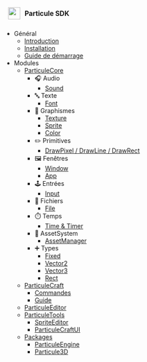 <div style="display: flex; align-items: center; gap: 10px; padding: 10px;">
  <img src="/static/assets/logo.png" style="height: 28px;" />
  <strong style="font-size: 1.1em;">Particule SDK</strong>
</div>

- Général
  - [Introduction](introduction.md)
  - [Installation](installation.md)
  - [Guide de démarrage](guide-demarrage.md)
- Modules
  - [ParticuleCore](core/index.md)
    - 🎧 Audio
      - [Sound](core/audio/Sound.md)
    - 🔤 Texte
      - [Font](core/font/Font.md)
    - 🎨 Graphismes
      - [Texture](core/graphics/Texture.md)
      - [Sprite](core/graphics/Sprite.md)
      - [Color](core/graphics/Color.md)
    - ✏️ Primitives
      - [DrawPixel / DrawLine / DrawRect](core/graphics/Shapes.md)
    - 🖼️ Fenêtres
      - [Window](core/system/Window.md)
      - [App](core/system/App.md)
    - 🕹️ Entrées
      - [Input](core/system/Input.md)
    - 📁 Fichiers
      - [File](core/system/File.md)
    - ⏱️ Temps
      - [Time & Timer](core/system/Time.md)
    - 🧠 AssetSystem
      - [AssetManager](core/system/AssetManager.md)
    - ➕ Types
      - [Fixed](core/types/Fixed.md)
      - [Vector2](core/types/Vector2.md)
      - [Vector3](core/types/Vector3.md)
      - [Rect](core/types/Rect.md)
  - [ParticuleCraft](craft/index.md)
    - [Commandes](craft/commandes.md)
    - [Guide](craft/makefile_guide.md)
  - [ParticuleEditor](editor/index.md)
  - [ParticuleTools](tools/index.md)
    - [SpriteEditor](tools/SpriteEditor.md)
    - [ParticuleCraftUI](tools/ParticuleCraftUI.md)
  - [Packages](packages/index.md)
    - [ParticuleEngine](packages/engine/index.md)
    - [Particule3D](packages/P3D/index.md)